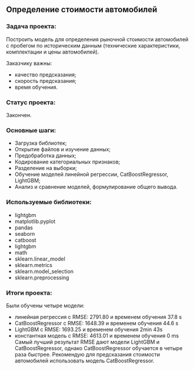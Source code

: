 ## Определение стоимости автомобилей

### Задача проекта:

Построить модель для определения рыночной стоимости автомобилей с пробегом по историческим данным (технические характеристики, комплектации и цены автомобилей).

Заказчику важны:

- качество предсказания;
- скорость предсказания;
- время обучения.

### Статус проекта:

Закончен.

### Основные шаги:

- Загрузка библиотек;
- Открытие файлов и изучение данных;
- Предобработка данных;
- Кодирование категориальных признаков;
- Разделение на выборки;
- Обучение моделей линейной регрессии, CatBoostRegressor, LightGBM;
- Анализ и сравнение моделей, формулирование общего вывода.

### Используемые библиотеки:

- lightgbm
- matplotlib.pyplot
- pandas
- seaborn
- catboost
- lightgbm
- math
- sklearn.linear_model
- sklearn.metrics
- sklearn.model_selection
- sklearn.preprocessing

### Итоги проекта:

Были обучены четыре модели:
- линейная регрессия с RMSE: 2791.80 и временем обучения 37.8 s
- CatBoostRegressor с RMSE: 1648.39 и временем обучения 44.6 s
- LightGBM с RMSE: 1693.25 и временем обучения 2min 43s
- константная модель с RMSE: 4613.01 и временем обучения 0 ms
Самый лучший результат RMSE дают модели LightGBM и CatBoostRegressor, однако CatBoostRegressor обучается в четыре раза быстрее. Рекомендую для предсказания стоимости автомобилей использовать модель CatBoostRegressor.
